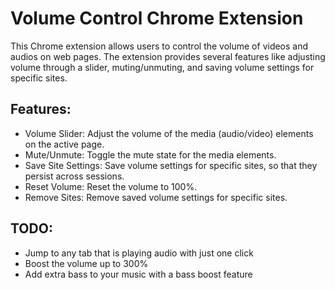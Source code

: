 # Volume Control Chrome Extension
This Chrome extension allows users to control the volume of videos and audios on web pages. The extension provides several features like adjusting volume through a slider, muting/unmuting, and saving volume settings for specific sites.

## Features:
+ Volume Slider: Adjust the volume of the media (audio/video) elements on the active page.
+ Mute/Unmute: Toggle the mute state for the media elements.
+ Save Site Settings: Save volume settings for specific sites, so that they persist across sessions.
+ Reset Volume: Reset the volume to 100%.
+ Remove Sites: Remove saved volume settings for specific sites.

## TODO:
+ Jump to any tab that is playing audio with just one click
+ Boost the volume up to 300%
+ Add extra bass to your music with a bass boost feature